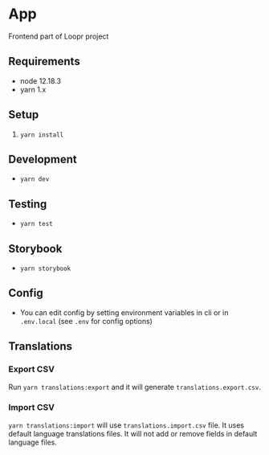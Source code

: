 # App
Frontend part of Loopr project

## Requirements
- node 12.18.3
- yarn 1.x

## Setup
1. `yarn install`

## Development
-  `yarn dev`

## Testing
- `yarn test`

## Storybook
- `yarn storybook`

## Config
- You can edit config by setting environment variables in cli or in `.env.local` (see `.env` for config options)

## Translations
### Export CSV 
Run `yarn translations:export` and it will generate `translations.export.csv`.

### Import CSV
`yarn translations:import` will use `translations.import.csv` file. It uses default language translations files. It will not add or remove fields in default language files.
